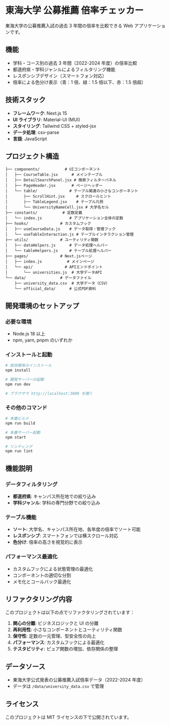 # 東海大学 公募推薦 倍率チェッカー

東海大学の公募推薦入試の過去 3 年間の倍率を比較できる Web アプリケーションです。

## 機能

- 学科・コース別の過去 3 年間（2022-2024 年度）の倍率比較
- 都道府県・学科ジャンルによるフィルタリング機能
- レスポンシブデザイン（スマートフォン対応）
- 倍率による色分け表示（青：1 倍、緑：1.5 倍以下、赤：1.5 倍超）

## 技術スタック

- **フレームワーク**: Next.js 15
- **UI ライブラリ**: Material-UI (MUI)
- **スタイリング**: Tailwind CSS + styled-jsx
- **データ処理**: csv-parse
- **言語**: JavaScript

## プロジェクト構造

```
├── components/           # UIコンポーネント
│   ├── CourseTable.jsx      # メインテーブル
│   ├── DetailSearchPanel.jsx # 検索フィルターパネル
│   ├── PageHeader.jsx       # ページヘッダー
│   └── table/              # テーブル関連の小さなコンポーネント
│       ├── ScrollHint.jsx     # スクロールヒント
│       ├── TableLegend.jsx    # テーブル凡例
│       └── UniversityNameCell.jsx # 大学名セル
├── constants/           # 定数定義
│   └── index.js            # アプリケーション全体の定数
├── hooks/              # カスタムフック
│   ├── useCourseData.js    # データ取得・管理フック
│   └── useTableInteraction.js # テーブルインタラクション管理
├── utils/              # ユーティリティ関数
│   ├── dataHelpers.js      # データ処理ヘルパー
│   └── tableHelpers.js     # テーブル処理ヘルパー
├── pages/              # Next.jsページ
│   ├── index.js           # メインページ
│   └── api/              # APIエンドポイント
│       └── universities.js  # 大学データAPI
└── data/               # データファイル
    ├── university_data.csv  # 大学データ（CSV）
    └── official_data/      # 公式PDF資料
```

## 開発環境のセットアップ

### 必要な環境

- Node.js 18 以上
- npm, yarn, pnpm のいずれか

### インストールと起動

```bash
# 依存関係のインストール
npm install

# 開発サーバーの起動
npm run dev

# ブラウザで http://localhost:3000 を開く
```

### その他のコマンド

```bash
# 本番ビルド
npm run build

# 本番サーバー起動
npm start

# リンティング
npm run lint
```

## 機能説明

### データフィルタリング

- **都道府県**: キャンパス所在地での絞り込み
- **学科ジャンル**: 学科の専門分野での絞り込み

### テーブル機能

- **ソート**: 大学名、キャンパス所在地、各年度の倍率でソート可能
- **レスポンシブ**: スマートフォンでは横スクロール対応
- **色分け**: 倍率の高さを視覚的に表示

### パフォーマンス最適化

- カスタムフックによる状態管理の最適化
- コンポーネントの適切な分割
- メモ化とコールバック最適化

## リファクタリング内容

このプロジェクトは以下の点でリファクタリングされています：

1. **関心の分離**: ビジネスロジックと UI の分離
2. **再利用性**: 小さなコンポーネントとユーティリティ関数
3. **保守性**: 定数の一元管理、型安全性の向上
4. **パフォーマンス**: カスタムフックによる最適化
5. **テスタビリティ**: ピュア関数の増加、依存関係の整理

## データソース

- 東海大学公式発表の公募推薦入試倍率データ（2022-2024 年度）
- データは `/data/university_data.csv` で管理

## ライセンス

このプロジェクトは MIT ライセンスの下で公開されています。
